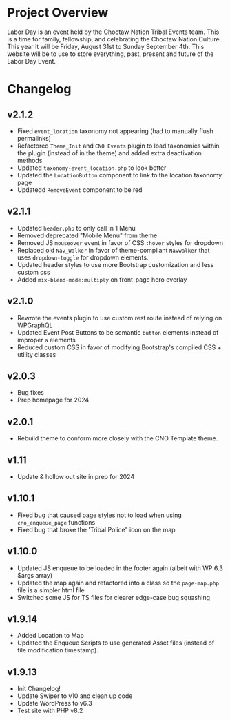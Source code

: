# Project Overview

Labor Day is an event held by the Choctaw Nation Tribal Events team. This is a time for family, fellowship, and celebrating the Choctaw Nation Culture. This year it will be Friday, August 31st to Sunday September 4th. This website will be to use to store everything, past, present and future of the Labor Day Event.

# Changelog

## v2.1.2

-   Fixed `event_location` taxonomy not appearing (had to manually flush permalinks)
-   Refactored `Theme_Init` and `CNO Events` plugin to load taxonomies within the plugin (instead of in the theme) and added extra deactivation methods
-   Updated `taxonomy-event_location.php` to look better
-   Updated the `LocationButton` component to link to the location taxonomy page
-   Updatedd `RemoveEvent` component to be red

## v2.1.1

-   Updated `header.php` to only call in 1 Menu
-   Removed deprecated "Mobile Menu" from theme
-   Removed JS `mouseover` event in favor of CSS `:hover` styles for dropdown
-   Replaced old `Nav_Walker` in favor of theme-compliant `Navwalker` that uses `dropdown-toggle` for dropdown elements.
-   Updated header styles to use more Bootstrap customization and less custom css
-   Added `mix-blend-mode:multiply` on front-page hero overlay

## v2.1.0

-   Rewrote the events plugin to use custom rest route instead of relying on WPGraphQL
-   Updated Event Post Buttons to be semantic `button` elements instead of improper `a` elements
-   Reduced custom CSS in favor of modifying Bootstrap's compiled CSS + utility classes

## v2.0.3

-   Bug fixes
-   Prep homepage for 2024

## v2.0.1

-   Rebuild theme to conform more closely with the CNO Template theme.

## v1.11

-   Update & hollow out site in prep for 2024

## v1.10.1

-   Fixed bug that caused page styles not to load when using `cno_enqueue_page` functions
-   Fixed bug that broke the 'Tribal Police" icon on the map

## v1.10.0

-   Updated JS enqueue to be loaded in the footer again (albeit with WP 6.3 $args array)
-   Updated the map again and refactored into a class so the `page-map.php` file is a simpler html file
-   Switched some JS for TS files for clearer edge-case bug squashing

## v1.9.14

-   Added Location to Map
-   Updated the Enqueue Scripts to use generated Asset files (instead of file modification timestamp).

## v1.9.13

-   Init Changelog!
-   Update Swiper to v10 and clean up code
-   Update WordPress to v6.3
-   Test site with PHP v8.2

